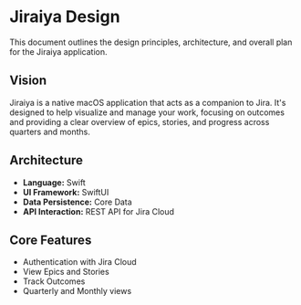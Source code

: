 # Jiraiya Design

This document outlines the design principles, architecture, and overall plan for the Jiraiya application.

## Vision

Jiraiya is a native macOS application that acts as a companion to Jira. It's designed to help visualize and manage your work, focusing on outcomes and providing a clear overview of epics, stories, and progress across quarters and months.

## Architecture

*   **Language:** Swift
*   **UI Framework:** SwiftUI
*   **Data Persistence:** Core Data
*   **API Interaction:** REST API for Jira Cloud

## Core Features

*   Authentication with Jira Cloud
*   View Epics and Stories
*   Track Outcomes
*   Quarterly and Monthly views
